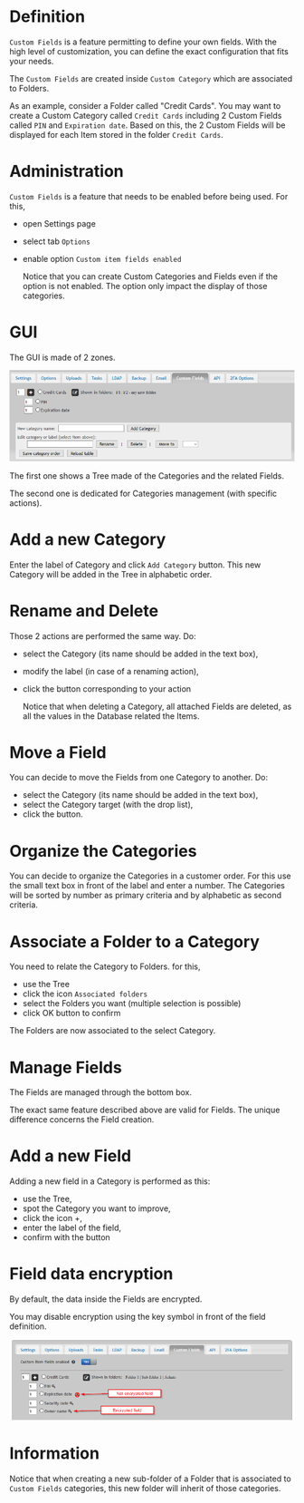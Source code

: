 
# Definition

`Custom Fields` is a feature permitting to define your own fields. With the high level of customization, you  can define the exact configuration that fits your needs.

The `Custom Fields` are created inside `Custom Category` which are associated to Folders.

  As an example, consider a Folder called "Credit Cards". You may want to create a Custom Category called `Credit Cards` including 2 Custom Fields called `PIN` and `Expiration date`.
  Based on this, the 2 Custom Fields will be displayed for each Item stored in the folder `Credit Cards`.

# Administration

`Custom Fields` is a feature that needs to be enabled before being used. For this, 

* open Settings page 
* select tab `Options`
* enable option `Custom item fields enabled`

	Notice that you can create Custom Categories and Fields even if the option is not enabled. The option only impact the display of those categories.

# GUI

The GUI is made of 2 zones. 

![Screenshot](../img/feat-cusf-1.png)

The first one shows a Tree made of the Categories and the related Fields.

The second one is dedicated for Categories management (with specific actions).

# Add a new Category

Enter the label of Category and click `Add Category` button.
This new Category will be added in the Tree in alphabetic order.

# Rename and Delete

Those 2 actions are performed the same way. Do:

* select the Category (its name should be added in the text box),
* modify the label (in case of a renaming action),
* click the button corresponding to your action

	Notice that when deleting a Category, all attached Fields are deleted, as all the values in the Database related the Items.

# Move a Field

You can decide to move the Fields from one Category to another. Do:

* select the Category (its name should be added in the text box),
* select the Category target (with the drop list),
* click the button.

# Organize the Categories

You can decide to organize the Categories in a customer order. For this use the small text box in front of the label and enter a number.
The Categories will be sorted by number as primary criteria and by alphabetic as second criteria. 

# Associate a Folder to a Category

You need to relate the Category to Folders. for this,

* use the Tree
* click the icon `Associated folders`
* select the Folders you want (multiple selection is possible)
* click OK button to confirm

The Folders are now associated to the select Category.

# Manage Fields

The Fields are managed through the bottom box.

The exact same feature described above are valid for Fields. The unique difference concerns the Field creation.

# Add a new Field

Adding a new field in a Category is performed as this:

* use the Tree,
* spot the Category you want to improve,
* click the icon +,
* enter the label of the field,
* confirm with the button

# Field data encryption

By default, the data inside the Fields are encrypted.

You may disable encryption using the key symbol in front of the field definition.

![Screenshot](../img/feat-cusf-2.png)

# Information

Notice that when creating a new sub-folder of a Folder that is associated to `Custom Fields` categories, this new folder will inherit of those categories.
